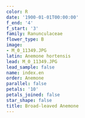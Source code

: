 ```yaml
---
color: R
date: '1900-01-01T00:00:00'
f_end: '4'
f_start: '3'
family: Ranunculaceae
flower_type: B
image:
- M_0_11349.JPG
latin: Anemone hortensis
lead: M_0_11349.JPG
lead_sample: false
name: index.en
order: Anemone
parallel: false
petals: '10'
petals_joined: false
star_shape: false
title: Broad-leaved Anemone
---
```


